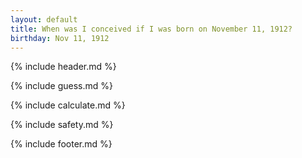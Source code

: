 ```yaml
---
layout: default
title: When was I conceived if I was born on November 11, 1912?
birthday: Nov 11, 1912
---
```


{% include header.md %}

{% include guess.md %}

{% include calculate.md %}

{% include safety.md %}

{% include footer.md %}



